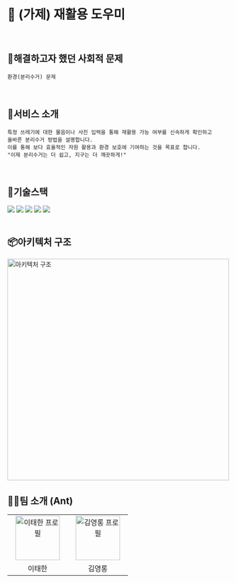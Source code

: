 # 💬 (가제) 재활용 도우미
<br/>

## 🧃해결하고자 했던 사회적 문제
    환경(분리수거) 문제
<br/>

## 🧴서비스 소개
    특정 쓰레기에 대한 물음이나 사진 입력을 통해 재활용 가능 여부를 신속하게 확인하고
    올바른 분리수거 방법을 설명합니다. 
    이를 통해 보다 효율적인 자원 활용과 환경 보호에 기여하는 것을 목표로 합니다.
    "이제 분리수거는 더 쉽고, 지구는 더 깨끗하게!"
<br/>

## 🥫기술스택
<div>
    <img src="https://img.shields.io/badge/OpenAI-412991?style=for-the-badge&logo=OpenAI&logoColor=white">
    <img src="https://img.shields.io/badge/Spring%20Boot-6DB33F?style=for-the-badge&logo=spring-boot&logoColor=white">    
    <img src="https://img.shields.io/badge/Java-007396?style=for-the-badge&logo=Java&logoColor=white">
    <img src="https://img.shields.io/badge/Thymeleaf-005F0F?style=for-the-badge&logo=Thymeleaf&logoColor=white">
    <img src="https://img.shields.io/badge/Amazon%20S3-569A31?style=for-the-badge&logo=amazon%20s3&logoColor=white">
</div>
<br/>

## 📦아키텍처 구조
<img alt="아키텍처 구조" src="https://github.com/Thanlee1216/Ant/assets/88479739/77d29135-71b0-4d0c-b83d-3c55a25834a1" width="500px"/>
<br>

## 🤲🏻팀 소개 (Ant)
<table>
  <tr>
    <td align="center" width="120px">
      <a href="https://github.com/gunsight1">
        <img src="https://avatars.githubusercontent.com/u/97030142?v=4" alt="이태한 프로필" width="100px" height="100px" />
      </a>
    </td>
    <td align="center" width="120px">
      <a href="https://github.com/linglong67">
        <img src="https://avatars.githubusercontent.com/u/88479739?v=4" alt="김영롱 프로필" width="100px" height="100px" />
      </a>
    </td>
  </tr>
  <tr>
    <td align="center" width="120px">이태한</td>
    <td align="center" width="120px">김영롱</td>
  </tr>
</table>